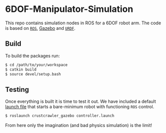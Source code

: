 # 6DOF-Manipulator-Simulation
This repo contains simulation nodes in ROS for a 6DOF robot arm.
The code is based on [`ROS`](http://ros.org), [Gazebo](http://gazebosim.org) and
[`URDF`](http://wiki.ros.org/urdf).


## Build
To build the packages run:
```bash
$ cd /path/to/your/workspace
$ catkin build
$ source devel/setup.bash
```

## Testing
Once everything is built it is time to test it out. We have included a default
[launch file](http://wiki.ros.org/roslaunch) that starts a bare-minimum robot
with functioning `ROS` control.

```bash
$ roslaunch crustcrawler_gazebo controller.launch
```

From here only the imagination (and bad physics simulation) is the limit!
